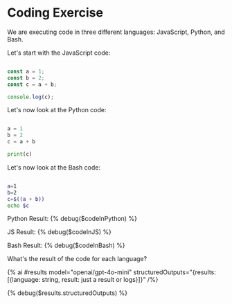 # Coding Exercise

We are executing code in three different languages: JavaScript, Python, and Bash.

Let's start with the JavaScript code:

```js {% #codeInJS %}

const a = 1;
const b = 2;
const c = a + b;

console.log(c);

```

Let's now look at the Python code:

```python {% #codeInPython %}

a = 1
b = 2
c = a + b

print(c)

```

Let's now look at the Bash code:

```bash {% #codeInBash %}

a=1
b=2
c=$((a + b))
echo $c

```


Python Result: {% debug($codeInPython) %}

JS Result: {% debug($codeInJS) %}

Bash Result: {% debug($codeInBash) %}

What's the result of the code for each language?

{% ai #results model="openai/gpt-4o-mini" structuredOutputs="{results: [{language: string, result: just a result or logs}]}" /%}

{% debug($results.structuredOutputs) %}